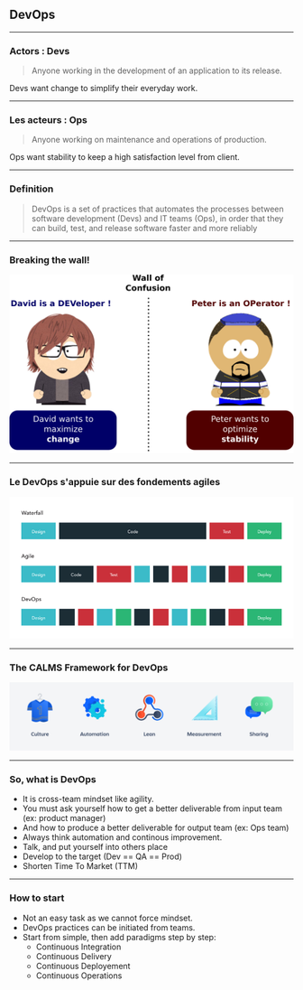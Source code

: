 ## DevOps

----

### Actors : Devs
> Anyone working in the development of an application to its release.

Devs want change to simplify their everyday work.

----

### Les acteurs : Ops
> Anyone working on maintenance and operations of production.

Ops want stability to keep a high satisfaction level from client.

----

### Definition
> DevOps is a set of practices that automates the processes between software development (Devs) and IT teams (Ops), in order that they can build, test, and release software faster and more reliably

----

### Breaking the wall!
<img src="images/wall-of-confusion.png" style="background:none; border:none; box-shadow:none;" />

----

### Le DevOps s'appuie sur des fondements agiles
<img src="images/devops.jpg" style="background:none; border:none; box-shadow:none;"/>

----

### The CALMS Framework for DevOps
<img src="images/devops-calms.png" style="background:none; border:none; box-shadow:none;"/>

----

### So, what is DevOps

* It is cross-team mindset like agility.
* You must ask yourself how to get a better deliverable from input team (ex: product manager)
* And how to produce a better deliverable for output team (ex: Ops team)
* Always think automation and continous improvement.
* Talk, and put yourself into others place
* Develop to the target (Dev == QA == Prod)
* Shorten Time To Market (TTM)

----

### How to start

* Not an easy task as we cannot force mindset.
* DevOps practices can be initiated from teams.
* Start from simple, then add paradigms step by step:
  * Continuous Integration
  * Continuous Delivery
  * Continuous Deployement
  * Continuous Operations

